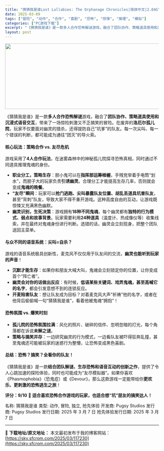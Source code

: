 ```yaml
---
title: "猜猜我是谁Lost Lullabies: The Orphanage Chronicles|简体中文|2.04G"
date: 2025-03-09
tags: ["冒险", "动作", "合作", "喜剧", "恐怖", "惊悚", "推理", "模拟"]
categories: ["PC游戏下载"]
excerpt: "《猜猜我是谁》是一款多人合作恐怖解谜游戏，融合了团队协作、策略道具使用和沉浸式语音交互，带来了一场惊险刺激又不乏搞笑的冒险。在废弃的洛厄尔孤儿院，玩家不仅要面对幽灵的猎杀，还得提防自己“坑爹”的队友。每一次尖叫、每一个错误的判断，都可能成为通往“团灭”的导火索。 核心玩法：策略合作 vs. 友尽危机&hellip;"
layout: post
---
```


<img class="aligncenter size-full wp-image-117232" src="https://sky.sfcrom.com/wp-content/uploads/2025/03/2025030903003358.webp" alt="" width="660" height="215" />
<p data-start="63" data-end="208">《猜猜我是谁》是一款<strong data-start="73" data-end="85">多人合作恐怖解谜</strong>游戏，融合了<strong data-start="91" data-end="114">团队协作、策略道具使用和沉浸式语音交互</strong>，带来了一场惊险刺激又不乏搞笑的冒险。在废弃的<strong data-start="137" data-end="147">洛厄尔孤儿院</strong>，玩家不仅要面对幽灵的猎杀，还得提防自己“坑爹”的队友。每一次尖叫、每一个错误的判断，都可能成为通往“团灭”的导火索。</p>

<h4 data-start="210" data-end="239"><strong data-start="215" data-end="237">核心玩法：策略合作 vs. 友尽危机</strong></h4>
<p data-start="240" data-end="293">游戏采用了<strong data-start="245" data-end="255">4人合作玩法</strong>，在迷雾森林中的神秘孤儿院探寻恐怖真相，同时通过不同道具推理鬼魂的身份。</p>

<ul data-start="295" data-end="614">
 	<li data-start="295" data-end="391"><strong data-start="297" data-end="310">职业分工，策略生存</strong>：胆小鬼可以在<strong data-start="317" data-end="328">指挥部运筹帷幄</strong>，手残党举着手电筒“划水”，而胆子大的玩家负责<strong data-start="351" data-end="359">引诱幽灵</strong>。合理分工才能提高生存几率，否则就会变成<strong data-start="379" data-end="388">鬼魂的晚餐</strong>。</li>
 	<li data-start="392" data-end="484"><strong data-start="394" data-end="404">“友尽”瞬间</strong>：玩家可以<strong data-start="409" data-end="436">抢门逃跑、尖叫暴露队友位置、胡乱丢道具坑害队友</strong>，甚至“背刺”队友，导致大家不得不重开游戏。这种高度自由的互动，让游戏既惊悚又充满黑色幽默。</li>
 	<li data-start="485" data-end="614"><strong data-start="487" data-end="500">幽灵识别，生死决策</strong>：游戏拥有<strong data-start="505" data-end="516">18种不同鬼魂</strong>，每个幽灵都有<strong data-start="523" data-end="542">独特的行为模式、弱点和故事背景</strong>。玩家需要利用<strong data-start="549" data-end="558">24种道具</strong>（温度计、热成像仪等）收集线索，并在最终对鬼魂身份进行判断。选错的话，幽灵会立刻现身，把整个团队送回主菜单。</li>
</ul>
<h4 data-start="616" data-end="643"><strong data-start="621" data-end="641">与众不同的语音系统：尖叫=自杀？</strong></h4>
<p data-start="644" data-end="690">游戏的语音系统极具创新性，麦克风不仅仅用于队友间的交流，<strong data-start="672" data-end="687">幽灵也能听到玩家的声音</strong>！</p>

<ul data-start="691" data-end="877">
 	<li data-start="691" data-end="741"><strong data-start="693" data-end="703">沉默才能生存</strong>：如果你和朋友大喊大叫，鬼魂会立刻锁定你的位置，让你变成首个“阵亡者”。</li>
 	<li data-start="742" data-end="806"><strong data-start="744" data-end="759">幽灵会对你的话做出反应</strong>：有时候，<strong data-start="764" data-end="789">低语某些关键词、戏弄鬼魂，甚至高喊它的名字</strong>，都会引发意想不到的连锁反应。</li>
 	<li data-start="807" data-end="877"><strong data-start="809" data-end="819">开麦陷害队友</strong>：想让队友成为目标？对着麦克风大声“祈祷”他的名字，或者在他背后偷偷喊一句“猜猜我是谁”，看着他被鬼魂“拥抱”！</li>
</ul>
<h4 data-start="879" data-end="903"><strong data-start="884" data-end="901">恐怖氛围 vs. 爆笑时刻</strong></h4>
<ul data-start="904" data-end="1030">
 	<li data-start="904" data-end="960"><strong data-start="906" data-end="920">孤儿院的恐怖氛围拉满</strong>：风化的照片、破碎的信件、忽明忽暗的灯光，每个角落都在诉说<strong data-start="949" data-end="957">未解之谜</strong>。</li>
 	<li data-start="961" data-end="1030"><strong data-start="963" data-end="974">策略与搞笑并存</strong>：一边研究幽灵的行为模式，一边看队友被吓得狂奔乱撞，甚至鬼魂还可能被玩家的迷惑行为整懵，让恐怖变成黑色喜剧。</li>
</ul>
<h4 data-start="1032" data-end="1059"><strong data-start="1037" data-end="1057">总结：恐怖？搞笑？全看你的队友！</strong></h4>
<p data-start="1060" data-end="1193">《猜猜我是谁》是一款<strong data-start="1070" data-end="1095">结合团队解谜、生存恐怖和语音互动的创新之作</strong>，提供了令人心跳加速的探险体验，同时也可能成为“友尽模拟器”。如果你喜欢《Phasmophobia》（恐鬼症）或《Devour》，那么这款游戏一定能带给你<strong data-start="1172" data-end="1190">更欢乐、更刺激的恐怖逃生之旅</strong>！</p>
<p data-start="1195" data-end="1243" data-is-last-node="" data-is-only-node=""><strong data-start="1195" data-end="1206">评分：9/10</strong> 🎃 <strong data-start="1210" data-end="1243" data-is-last-node="">适合喜欢恐怖合作游戏的玩家，也适合想“坑”朋友的搞笑达人！</strong></p>
名称: 猜猜我是谁
类型: 动作, 冒险, 独立, 抢先体验
开发商: Pugsy Studios
发行商: Pugsy Studios
发行日期: 2025 年 3 月 7 日
抢先体验发行日期: 2025 年 3 月 7 日

---
📖 **下载地址/原文地址：** 本文最初发布于我的博客网站：[https://sky.sfcrom.com/2025/03/117230](https://sky.sfcrom.com/2025/03/117230)
